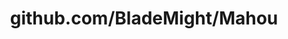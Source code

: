 ---
layout: post
title: github.com/BladeMight/Mahou
categories: link
tags: [انگلیسی, گیت‌هاب, برنامه‌نویسی]
---